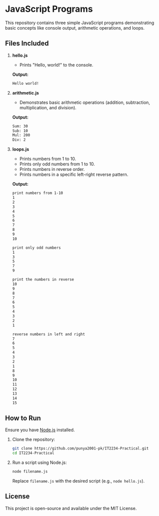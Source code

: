 # JavaScript Programs

This repository contains three simple JavaScript programs demonstrating basic concepts like console output, arithmetic operations, and loops.

## Files Included

1. **hello.js**
   - Prints "Hello, world!" to the console.

   **Output:**
   ```sh
   Hello world!
   ```

2. **arithmetic.js**
   - Demonstrates basic arithmetic operations (addition, subtraction, multiplication, and division).

   **Output:**
   ```sh
   Sum: 30
   Sub: 10
   Mul: 200
   Div: 2
   ```

3. **loops.js**
   - Prints numbers from 1 to 10.
   - Prints only odd numbers from 1 to 10.
   - Prints numbers in reverse order.
   - Prints numbers in a specific left-right reverse pattern.

   **Output:**
   ```sh
   print numbers from 1-10
   1
   2
   3
   4
   5
   6
   7
   8
   9
   10
   
   print only odd numbers
   1
   3
   5
   7
   9
   
   print the numbers in reverse
   10
   9
   8
   7
   6
   5
   4
   3
   2
   1
   
   reverse numbers in left and right
   7
   6
   5
   4
   3
   2
   1
   8
   9
   10
   11
   12
   13
   14
   15
   ```

## How to Run

Ensure you have [Node.js](https://nodejs.org/) installed.

1. Clone the repository:
   ```sh
   git clone https://github.com/punya2001-pk/IT2234-Practical.git
   cd IT2234-Practical
   ```
2. Run a script using Node.js:
   ```sh
   node filename.js
   ```
   Replace `filename.js` with the desired script (e.g., `node hello.js`).

## License
This project is open-source and available under the MIT License.
